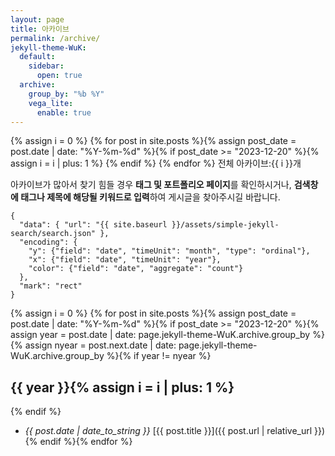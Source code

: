 ```yaml
---
layout: page
title: 아카이브
permalink: /archive/
jekyll-theme-WuK:
  default:
    sidebar:
      open: true
  archive:
    group_by: "%b %Y"
    vega_lite:
      enable: true
---
```


{% assign i = 0 %}
{% for post in site.posts %}{% assign post_date = post.date | date: "%Y-%m-%d" %}{% if post_date >= "2023-12-20" %}{% assign i = i | plus: 1 %}
{% endif %}
{% endfor %}
전체 아카이브:{{ i }}개

아카이브가 많아서 찾기 힘들 경우 **태그 및 포트폴리오 페이지**를 확인하시거나, **검색창에 태그나 제목에 해당될 키워드로 입력**하여 게시글을 찾아주시길 바랍니다.


```vega-lite
{
  "data": { "url": "{{ site.baseurl }}/assets/simple-jekyll-search/search.json" },
  "encoding": {
    "y": {"field": "date", "timeUnit": "month", "type": "ordinal"},
    "x": {"field": "date", "timeUnit": "year"},
    "color": {"field": "date", "aggregate": "count"}
  },
  "mark": "rect"
}
```

{% assign i = 0 %}
{% for post in site.posts %}{% assign post_date = post.date | date: "%Y-%m-%d" %}{% if post_date >= "2023-12-20" %}{% assign year = post.date | date: page.jekyll-theme-WuK.archive.group_by %}{% assign nyear = post.next.date | date: page.jekyll-theme-WuK.archive.group_by %}{% if year != nyear %}

## {{ year }}{% assign i = i | plus: 1 %}

{% endif %}
- _{{ post.date | date_to_string }}_ [{{ post.title }}]({{ post.url | relative_url }}){% endif %}{% endfor %}
